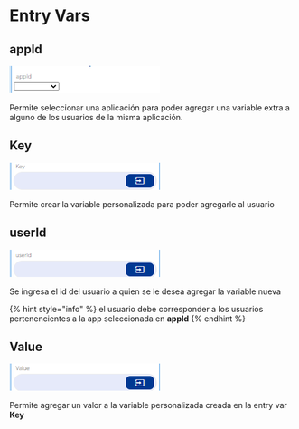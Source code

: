 # Entry Vars

## appId

![](../../../../.gitbook/assets/image%20%28594%29.png)

Permite seleccionar una aplicación para poder agregar una variable extra a alguno de los usuarios de la misma aplicación.

## Key

![](../../../../.gitbook/assets/image%20%28605%29.png)

Permite crear la variable personalizada para poder agregarle al usuario

## userId

![](../../../../.gitbook/assets/image%20%28631%29.png)

Se ingresa el id del usuario a quien se le desea agregar la variable nueva

{% hint style="info" %}
el usuario debe corresponder a los usuarios pertenencientes a la app seleccionada en **appId**
{% endhint %}

## Value

![](../../../../.gitbook/assets/image%20%28607%29.png)

Permite agregar un valor a la variable personalizada creada en la entry var **Key**

